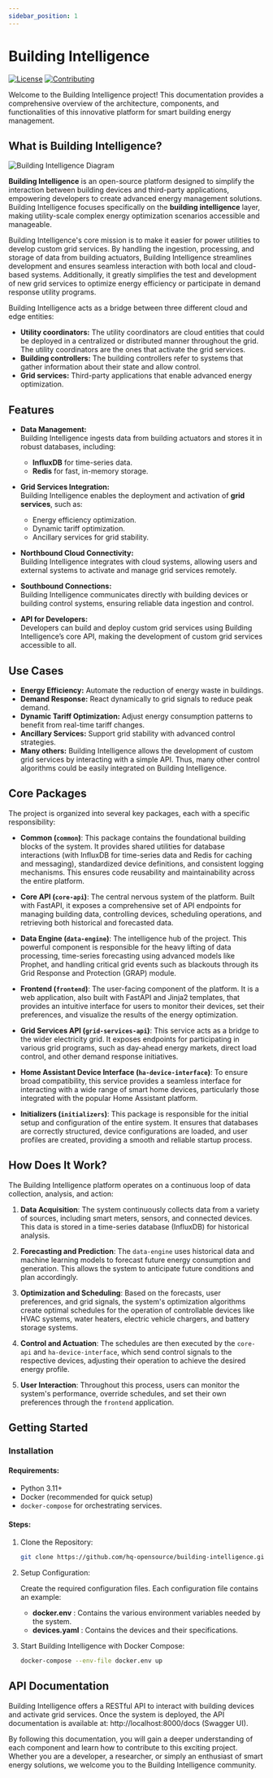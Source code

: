 ```yaml
---
sidebar_position: 1
---
```


# Building Intelligence

[![License](https://img.shields.io/badge/License-LiLiQ_P-blue.svg)](https://github.com/hq-opensource/building-intelligence/blob/main/LICENSE.md)
[![Contributing](https://img.shields.io/badge/Contributing-Guidelines-green.svg)](https://github.com/hq-opensource/building-intelligence/blob/main/CONTRIBUTING.md)

Welcome to the Building Intelligence project! This documentation provides a comprehensive overview of the architecture, components, and functionalities of this innovative platform for smart building energy management.

## What is Building Intelligence?

![Building Intelligence Diagram](/img/hems.png)

**Building Intelligence** is an open-source platform designed to simplify the interaction between building devices and third-party applications, empowering developers to create advanced energy management solutions. Building Intelligence focuses specifically on the **building intelligence** layer, making utility-scale complex energy optimization scenarios accessible and manageable.

Building Intelligence's core mission is to make it easier for power utilities to develop custom grid services. By handling the ingestion, processing, and storage of data from building actuators, Building Intelligence streamlines development and ensures seamless interaction with both local and cloud-based systems. Additionally, it greatly simplifies the test and development of new grid services to optimize energy efficiency or participate in demand response utility programs.

Building Intelligence acts as a bridge between three different cloud and edge entities:
- **Utility coordinators:** The utility coordinators are cloud entities that could be deployed in a centralized or distributed manner throughout the grid. The utility coordinators are the ones that activate the grid services.
- **Building controllers:** The building controllers refer to systems that gather information about their state and allow control.
- **Grid services:** Third-party applications that enable advanced energy optimization.

## Features

- **Data Management:**  
  Building Intelligence ingests data from building actuators and stores it in robust databases, including:  
  - **InfluxDB** for time-series data.  
  - **Redis** for fast, in-memory storage.  

- **Grid Services Integration:**  
  Building Intelligence enables the deployment and activation of **grid services**, such as:  
  - Energy efficiency optimization.  
  - Dynamic tariff optimization.  
  - Ancillary services for grid stability.  

- **Northbound Cloud Connectivity:**  
  Building Intelligence integrates with cloud systems, allowing users and external systems to activate and manage grid services remotely.

- **Southbound Connections:**  
  Building Intelligence communicates directly with building devices or building control systems, ensuring reliable data ingestion and control.  

- **API for Developers:**  
  Developers can build and deploy custom grid services using Building Intelligence’s core API, making the development of custom grid services accessible to all.

## Use Cases

- **Energy Efficiency:** Automate the reduction of energy waste in buildings.  
- **Demand Response:** React dynamically to grid signals to reduce peak demand.  
- **Dynamic Tariff Optimization:** Adjust energy consumption patterns to benefit from real-time tariff changes.  
- **Ancillary Services:** Support grid stability with advanced control strategies.  
- **Many others:** Building Intelligence allows the development of custom grid services by interacting with a simple API. Thus, many other control algorithms could be easily integrated on Building Intelligence.

## Core Packages

The project is organized into several key packages, each with a specific responsibility:

*   **Common (`common`)**: This package contains the foundational building blocks of the system. It provides shared utilities for database interactions (with InfluxDB for time-series data and Redis for caching and messaging), standardized device definitions, and consistent logging mechanisms. This ensures code reusability and maintainability across the entire platform.

*   **Core API (`core-api`)**: The central nervous system of the platform. Built with FastAPI, it exposes a comprehensive set of API endpoints for managing building data, controlling devices, scheduling operations, and retrieving both historical and forecasted data.

*   **Data Engine (`data-engine`)**: The intelligence hub of the project. This powerful component is responsible for the heavy lifting of data processing, time-series forecasting using advanced models like Prophet, and handling critical grid events such as blackouts through its Grid Response and Protection (GRAP) module.

*   **Frontend (`frontend`)**: The user-facing component of the platform. It is a web application, also built with FastAPI and Jinja2 templates, that provides an intuitive interface for users to monitor their devices, set their preferences, and visualize the results of the energy optimization.

*   **Grid Services API (`grid-services-api`)**: This service acts as a bridge to the wider electricity grid. It exposes endpoints for participating in various grid programs, such as day-ahead energy markets, direct load control, and other demand response initiatives.

*   **Home Assistant Device Interface (`ha-device-interface`)**: To ensure broad compatibility, this service provides a seamless interface for interacting with a wide range of smart home devices, particularly those integrated with the popular Home Assistant platform.

*   **Initializers (`initializers`)**: This package is responsible for the initial setup and configuration of the entire system. It ensures that databases are correctly structured, device configurations are loaded, and user profiles are created, providing a smooth and reliable startup process.

## How Does It Work?

The Building Intelligence platform operates on a continuous loop of data collection, analysis, and action:

1.  **Data Acquisition**: The system continuously collects data from a variety of sources, including smart meters, sensors, and connected devices. This data is stored in a time-series database (InfluxDB) for historical analysis.

2.  **Forecasting and Prediction**: The `data-engine` uses historical data and machine learning models to forecast future energy consumption and generation. This allows the system to anticipate future conditions and plan accordingly.

3.  **Optimization and Scheduling**: Based on the forecasts, user preferences, and grid signals, the system's optimization algorithms create optimal schedules for the operation of controllable devices like HVAC systems, water heaters, electric vehicle chargers, and battery storage systems.

4.  **Control and Actuation**: The schedules are then executed by the `core-api` and `ha-device-interface`, which send control signals to the respective devices, adjusting their operation to achieve the desired energy profile.

5.  **User Interaction**: Throughout this process, users can monitor the system's performance, override schedules, and set their own preferences through the `frontend` application.

## Getting Started

### Installation

#### Requirements:
- Python 3.11+
- Docker (recommended for quick setup)
- `docker-compose` for orchestrating services.

#### Steps:
1. Clone the Repository:
   ```bash
   git clone https://github.com/hq-opensource/building-intelligence.git
   ```

2. Setup Configuration:

    Create the required configuration files. Each configuration file contains an example:
    - **docker.env** : Contains the various environment variables needed by the system.
    - **devices.yaml** : Contains the devices and their specifications.

3. Start Building Intelligence with Docker Compose:
    ```bash
    docker-compose --env-file docker.env up
    ```

## API Documentation
Building Intelligence offers a RESTful API to interact with building devices and activate grid services. Once the system is deployed, the API documentation is available at:
http://localhost:8000/docs (Swagger UI).

By following this documentation, you will gain a deeper understanding of each component and learn how to contribute to this exciting project. Whether you are a developer, a researcher, or simply an enthusiast of smart energy solutions, we welcome you to the Building Intelligence community.
